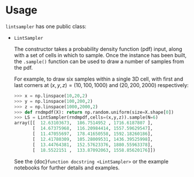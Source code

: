 # Usage

`lintsampler` has one public class:

- `LintSampler`

  The constructor takes a probability density function (pdf) input, along with a set of cells in which to sample. Once the instance has been built, the `.sample()` function can be used to draw a number of samples from the pdf.

  For example, to draw six samples within a single 3D cell, with first and last corners at $(x, y, z) = (10, 100, 1000)$ and $(20, 200, 2000)$ respectively:

  ```python
  >>> x = np.linspace(10,20,2)
  >>> y = np.linspace(100,200,2)
  >>> z = np.linspace(1000,2000,2)
  >>> def rndmpdf(X): return np.random.uniform(size=X.shape[0])
  >>> LS = LintSampler(rndmpdf,cells=(x,y,z)).sample(N=6)
  array([[  12.63103673,  186.7514952 , 1716.6187807 ],
         [  14.67375968,  116.20984414, 1557.59629547],
         [  11.47055697,  178.41650558, 1592.18260186],
         [  12.41780309,  105.28009531, 1436.39525998],
         [  13.44764381,  152.57623376, 1880.55963378],
         [  18.5522151 ,  133.87092063, 1558.85620176]])
  ```

  See the {doc}`function docstring <LintSampler>` or the example notebooks for further details and examples.


